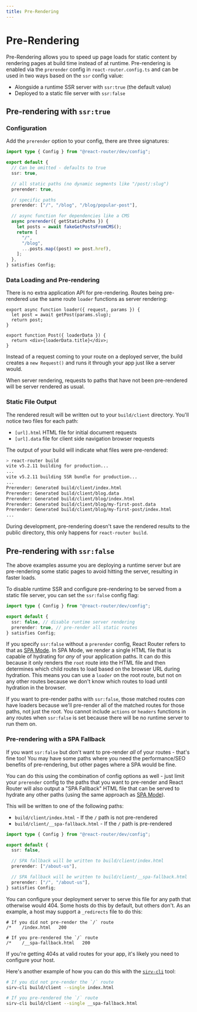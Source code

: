 ```yaml
---
title: Pre-Rendering
---
```


# Pre-Rendering

Pre-Rendering allows you to speed up page loads for static content by rendering pages at build time instead of at runtime. Pre-rendering is enabled via the `prerender` config in `react-router.config.ts` and can be used in two ways based on the `ssr` config value:

- Alongside a runtime SSR server with `ssr:true` (the default value)
- Deployed to a static file server with `ssr:false`

## Pre-rendering with `ssr:true`

### Configuration

Add the `prerender` option to your config, there are three signatures:

```ts filename=react-router.config.ts lines=[7-8,10-11,13-21]
import type { Config } from "@react-router/dev/config";

export default {
  // Can be omitted - defaults to true
  ssr: true,

  // all static paths (no dynamic segments like "/post/:slug")
  prerender: true,

  // specific paths
  prerender: ["/", "/blog", "/blog/popular-post"],

  // async function for dependencies like a CMS
  async prerender({ getStaticPaths }) {
    let posts = await fakeGetPostsFromCMS();
    return [
      "/",
      "/blog",
      ...posts.map((post) => post.href),
    ];
  },
} satisfies Config;
```

### Data Loading and Pre-rendering

There is no extra application API for pre-rendering. Routes being pre-rendered use the same route `loader` functions as server rendering:

```tsx
export async function loader({ request, params }) {
  let post = await getPost(params.slug);
  return post;
}

export function Post({ loaderData }) {
  return <div>{loaderData.title}</div>;
}
```

Instead of a request coming to your route on a deployed server, the build creates a `new Request()` and runs it through your app just like a server would.

When server rendering, requests to paths that have not been pre-rendered will be server rendered as usual.

### Static File Output

The rendered result will be written out to your `build/client` directory. You'll notice two files for each path:

- `[url].html` HTML file for initial document requests
- `[url].data` file for client side navigation browser requests

The output of your build will indicate what files were pre-rendered:

```sh
> react-router build
vite v5.2.11 building for production...
...
vite v5.2.11 building SSR bundle for production...
...
Prerender: Generated build/client/index.html
Prerender: Generated build/client/blog.data
Prerender: Generated build/client/blog/index.html
Prerender: Generated build/client/blog/my-first-post.data
Prerender: Generated build/client/blog/my-first-post/index.html
...
```

During development, pre-rendering doesn't save the rendered results to the public directory, this only happens for `react-router build`.

## Pre-rendering with `ssr:false`

The above examples assume you are deploying a runtime server but are pre-rendering some static pages to avoid hitting the server, resulting in faster loads.

To disable runtime SSR and configure pre-rendering to be served from a static file server, you can set the `ssr:false` config flag:

```ts filename=react-router.config.ts
import type { Config } from "@react-router/dev/config";

export default {
  ssr: false, // disable runtime server rendering
  prerender: true, // pre-render all static routes
} satisfies Config;
```

If you specify `ssr:false` without a `prerender` config, React Router refers to that as [SPA Mode](./spa). In SPA Mode, we render a single HTML file that is capable of hydrating for _any_ of your application paths. It can do this because it only renders the `root` route into the HTML file and then determines which child routes to load based on the browser URL during hydration. This means you can use a `loader` on the root route, but not on any other routes because we don't know which routes to load until hydration in the browser.

If you want to pre-render paths with `ssr:false`, those matched routes _can_ have loaders because we'll pre-render all of the matched routes for those paths, not just the root. You cannot include `actions` or `headers` functions in any routes when `ssr:false` is set because there will be no runtime server to run them on.

### Pre-rendering with a SPA Fallback

If you want `ssr:false` but don't want to pre-render _all_ of your routes - that's fine too! You may have some paths where you need the performance/SEO benefits of pre-rendering, but other pages where a SPA would be fine.

You can do this using the combination of config options as well - just limit your `prerender` config to the paths that you want to pre-render and React Router will also output a "SPA Fallback" HTML file that can be served to hydrate any other paths (using the same approach as [SPA Mode](./spa)).

This will be written to one of the following paths:

- `build/client/index.html` - If the `/` path is not pre-rendered
- `build/client/__spa-fallback.html` - If the `/` path is pre-rendered

```ts filename=react-router.config.ts
import type { Config } from "@react-router/dev/config";

export default {
  ssr: false,

  // SPA fallback will be written to build/client/index.html
  prerender: ["/about-us"],

  // SPA fallback will be written to build/client/__spa-fallback.html
  prerender: ["/", "/about-us"],
} satisfies Config;
```

You can configure your deployment server to serve this file for any path that otherwise would 404. Some hosts do this by default, but others don't. As an example, a host may support a `_redirects` file to do this:

```
# If you did not pre-render the `/` route
/*    /index.html   200

# If you pre-rendered the `/` route
/*    /__spa-fallback.html   200
```

If you're getting 404s at valid routes for your app, it's likely you need to configure your host.

Here's another example of how you can do this with the [`sirv-cli`](https://www.npmjs.com/package/sirv-cli#user-content-single-page-applications) tool:

```sh
# If you did not pre-render the `/` route
sirv-cli build/client --single index.html

# If you pre-rendered the `/` route
sirv-cli build/client --single __spa-fallback.html
```
